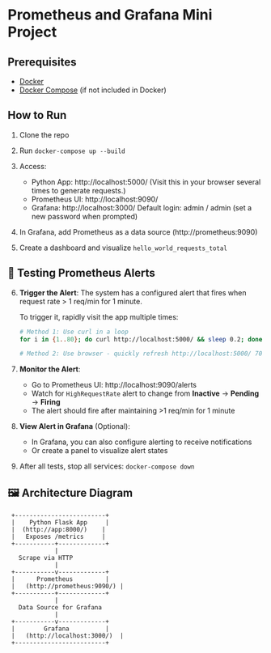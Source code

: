# Prometheus and Grafana Mini Project


## Prerequisites

- [Docker](https://docs.docker.com/get-docker/)
- [Docker Compose](https://docs.docker.com/compose/install/) (if not included in Docker)


## How to Run

1. Clone the repo
2. Run `docker-compose up --build`
3. Access:
	- Python App: http://localhost:5000/
(Visit this in your browser several times to generate requests.)
	- Prometheus UI: http://localhost:9090/
	- Grafana: http://localhost:3000/
Default login: admin / admin (set a new password when prompted)


4. In Grafana, add Prometheus as a data source (http://prometheus:9090)
5. Create a dashboard and visualize `hello_world_requests_total`

## 🚨 Testing Prometheus Alerts

6. **Trigger the Alert**: The system has a configured alert that fires when request rate > 1 req/min for 1 minute.
   
   To trigger it, rapidly visit the app multiple times:
   ```bash
   # Method 1: Use curl in a loop
   for i in {1..80}; do curl http://localhost:5000/ && sleep 0.2; done
   
   # Method 2: Use browser - quickly refresh http://localhost:5000/ 70+ times
   ```

7. **Monitor the Alert**:
   - Go to Prometheus UI: http://localhost:9090/alerts
   - Watch for `HighRequestRate` alert to change from **Inactive** → **Pending** → **Firing**
   - The alert should fire after maintaining >1 req/min for 1 minute

8. **View Alert in Grafana** (Optional):
   - In Grafana, you can also configure alerting to receive notifications
   - Or create a panel to visualize alert states

9. After all tests, stop all services: `docker-compose down`



## 🖼️ Architecture Diagram
     +-------------------------+
     |    Python Flask App     |
     |  (http://app:8000/)    |
     |   Exposes /metrics     |
     +-----------+-------------+
                 |
       Scrape via HTTP
                 |
     +-----------v-------------+
     |      Prometheus         |
     |   (http://prometheus:9090/) |
     +-----------+-------------+
                 |
       Data Source for Grafana
                 |
     +-----------v-------------+
     |        Grafana          |
     |   (http://localhost:3000/)  |
     +-------------------------+